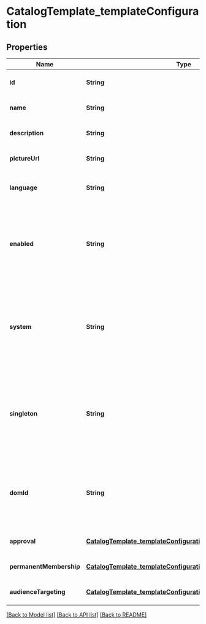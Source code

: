 # CatalogTemplate_templateConfiguration
## Properties

Name | Type | Description | Notes
------------ | ------------- | ------------- | -------------
**id** | **String** | Template ID. | [optional] [default to null]
**name** | **String** | Template Name. | [optional] [default to null]
**description** | **String** | Template Description. | [optional] [default to null]
**pictureUrl** | **String** | Template Picture URL. | [optional] [default to null]
**language** | **String** | Template Language (e.g. &#39;en-US&#39;). | [optional] [default to null]
**enabled** | **String** | Defines if the template is enabled or not, and therefore available for end-users or not. | [optional] [default to null]
**system** | **String** | Defines if the template should be considered as &#39;system&#39;, and therefore could not be deleted, exported... | [optional] [default to null]
**singleton** | **String** | Defines if the template should restrict the number of associated teams created from itself to one. | [optional] [default to null]
**domId** | **String** | Unique identifier that could be used safely client-side to identify an HTML tag. | [optional] [default to null]
**approval** | [**CatalogTemplate_templateConfiguration_approval**](CatalogTemplate_templateConfiguration_approval.md) |  | [optional] [default to null]
**permanentMembership** | [**CatalogTemplate_templateConfiguration_permanentMembership**](CatalogTemplate_templateConfiguration_permanentMembership.md) |  | [optional] [default to null]
**audienceTargeting** | [**CatalogTemplate_templateConfiguration_audienceTargeting**](CatalogTemplate_templateConfiguration_audienceTargeting.md) |  | [optional] [default to null]

[[Back to Model list]](../README.md#documentation-for-models) [[Back to API list]](../README.md#documentation-for-api-endpoints) [[Back to README]](../README.md)

